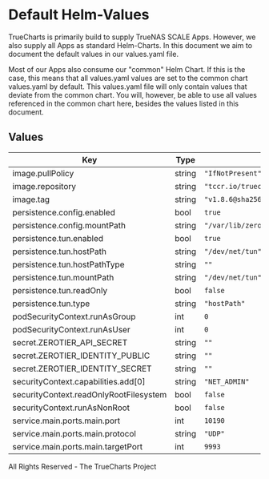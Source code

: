# Default Helm-Values

TrueCharts is primarily build to supply TrueNAS SCALE Apps.
However, we also supply all Apps as standard Helm-Charts. In this document we aim to document the default values in our values.yaml file.

Most of our Apps also consume our "common" Helm Chart.
If this is the case, this means that all values.yaml values are set to the common chart values.yaml by default. This values.yaml file will only contain values that deviate from the common chart.
You will, however, be able to use all values referenced in the common chart here, besides the values listed in this document.

## Values

| Key | Type | Default | Description |
|-----|------|---------|-------------|
| image.pullPolicy | string | `"IfNotPresent"` |  |
| image.repository | string | `"tccr.io/truecharts/zerotier"` |  |
| image.tag | string | `"v1.8.6@sha256:144fbbe780798d6bc0d1069309839da9cc914e85a2f4aa5bc28a8fab23472c6c"` |  |
| persistence.config.enabled | bool | `true` |  |
| persistence.config.mountPath | string | `"/var/lib/zerotier-one"` |  |
| persistence.tun.enabled | bool | `true` |  |
| persistence.tun.hostPath | string | `"/dev/net/tun"` |  |
| persistence.tun.hostPathType | string | `""` |  |
| persistence.tun.mountPath | string | `"/dev/net/tun"` |  |
| persistence.tun.readOnly | bool | `false` |  |
| persistence.tun.type | string | `"hostPath"` |  |
| podSecurityContext.runAsGroup | int | `0` |  |
| podSecurityContext.runAsUser | int | `0` |  |
| secret.ZEROTIER_API_SECRET | string | `""` |  |
| secret.ZEROTIER_IDENTITY_PUBLIC | string | `""` |  |
| secret.ZEROTIER_IDENTITY_SECRET | string | `""` |  |
| securityContext.capabilities.add[0] | string | `"NET_ADMIN"` |  |
| securityContext.readOnlyRootFilesystem | bool | `false` |  |
| securityContext.runAsNonRoot | bool | `false` |  |
| service.main.ports.main.port | int | `10190` |  |
| service.main.ports.main.protocol | string | `"UDP"` |  |
| service.main.ports.main.targetPort | int | `9993` |  |

All Rights Reserved - The TrueCharts Project
